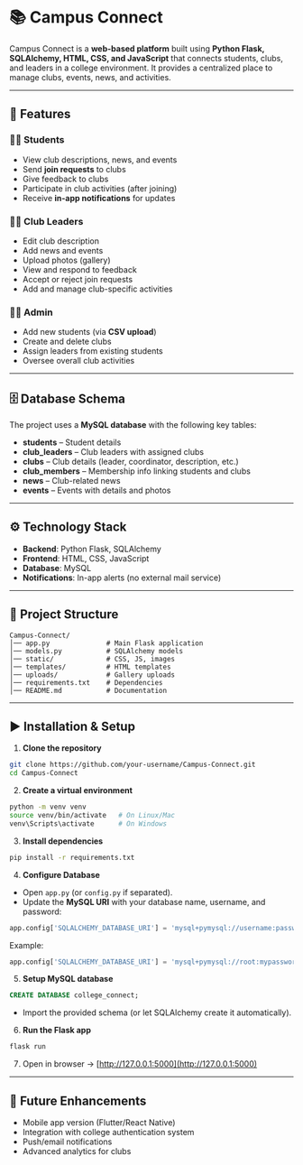 # 📚 Campus Connect

Campus Connect is a **web-based platform** built using **Python Flask, SQLAlchemy, HTML, CSS, and JavaScript** that connects students, clubs, and leaders in a college environment. It provides a centralized place to manage clubs, events, news, and activities.  

---

## 🚀 Features

### 👨‍🎓 Students
- View club descriptions, news, and events  
- Send **join requests** to clubs  
- Give feedback to clubs  
- Participate in club activities (after joining)  
- Receive **in-app notifications** for updates  

### 🧑‍💼 Club Leaders
- Edit club description  
- Add news and events  
- Upload photos (gallery)  
- View and respond to feedback  
- Accept or reject join requests  
- Add and manage club-specific activities  

### 👩‍💻 Admin
- Add new students (via **CSV upload**)  
- Create and delete clubs  
- Assign leaders from existing students  
- Oversee overall club activities  

---

## 🗄️ Database Schema

The project uses a **MySQL database** with the following key tables:  

- **students** – Student details  
- **club_leaders** – Club leaders with assigned clubs  
- **clubs** – Club details (leader, coordinator, description, etc.)  
- **club_members** – Membership info linking students and clubs  
- **news** – Club-related news  
- **events** – Events with details and photos  

---

## ⚙️ Technology Stack

- **Backend**: Python Flask, SQLAlchemy  
- **Frontend**: HTML, CSS, JavaScript  
- **Database**: MySQL  
- **Notifications**: In-app alerts (no external mail service)  

---

## 📂 Project Structure

```
Campus-Connect/
│── app.py              # Main Flask application  
│── models.py           # SQLAlchemy models  
│── static/             # CSS, JS, images  
│── templates/          # HTML templates  
│── uploads/            # Gallery uploads  
│── requirements.txt    # Dependencies  
│── README.md           # Documentation  
```

---

## ▶️ Installation & Setup

1. **Clone the repository**
```bash
git clone https://github.com/your-username/Campus-Connect.git
cd Campus-Connect
```

2. **Create a virtual environment**
```bash
python -m venv venv
source venv/bin/activate   # On Linux/Mac
venv\Scripts\activate      # On Windows
```

3. **Install dependencies**
```bash
pip install -r requirements.txt
```

4. **Configure Database**
- Open `app.py` (or `config.py` if separated).  
- Update the **MySQL URI** with your database name, username, and password:

```python
app.config['SQLALCHEMY_DATABASE_URI'] = 'mysql+pymysql://username:password@localhost/college_connect'
```

Example:
```python
app.config['SQLALCHEMY_DATABASE_URI'] = 'mysql+pymysql://root:mypassword@localhost/college_connect'
```

5. **Setup MySQL database**
```sql
CREATE DATABASE college_connect;
```
- Import the provided schema (or let SQLAlchemy create it automatically).  

6. **Run the Flask app**
```bash
flask run
```

7. Open in browser → [http://127.0.0.1:5000](http://127.0.0.1:5000)  

---

## 🔮 Future Enhancements
- Mobile app version (Flutter/React Native)  
- Integration with college authentication system  
- Push/email notifications  
- Advanced analytics for clubs  

